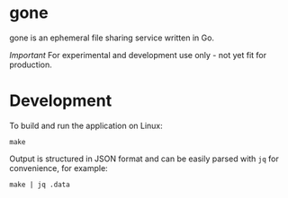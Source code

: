 # gone

gone is an ephemeral file sharing service written in Go.

*Important* For experimental and development use only - not yet fit for production.

# Development

To build and run the application on Linux:

```
make
```

Output is structured in JSON format and can be easily parsed with `jq` for convenience, for example:

```
make | jq .data
```
